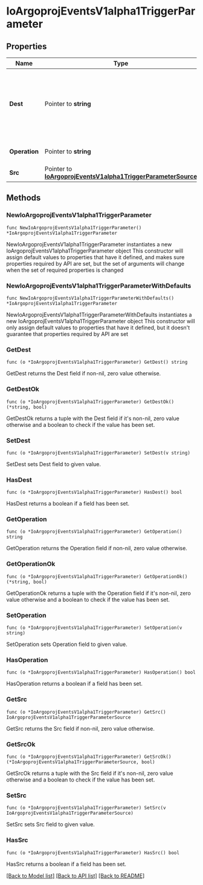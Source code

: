 # IoArgoprojEventsV1alpha1TriggerParameter

## Properties

Name | Type | Description | Notes
------------ | ------------- | ------------- | -------------
**Dest** | Pointer to **string** | Dest is the JSONPath of a resource key. A path is a series of keys separated by a dot. The colon character can be escaped with &#39;.&#39; The -1 key can be used to append a value to an existing array. See https://github.com/tidwall/sjson#path-syntax for more information about how this is used. | [optional] 
**Operation** | Pointer to **string** | Operation is what to do with the existing value at Dest, whether to &#39;prepend&#39;, &#39;overwrite&#39;, or &#39;append&#39; it. | [optional] 
**Src** | Pointer to [**IoArgoprojEventsV1alpha1TriggerParameterSource**](IoArgoprojEventsV1alpha1TriggerParameterSource.md) |  | [optional] 

## Methods

### NewIoArgoprojEventsV1alpha1TriggerParameter

`func NewIoArgoprojEventsV1alpha1TriggerParameter() *IoArgoprojEventsV1alpha1TriggerParameter`

NewIoArgoprojEventsV1alpha1TriggerParameter instantiates a new IoArgoprojEventsV1alpha1TriggerParameter object
This constructor will assign default values to properties that have it defined,
and makes sure properties required by API are set, but the set of arguments
will change when the set of required properties is changed

### NewIoArgoprojEventsV1alpha1TriggerParameterWithDefaults

`func NewIoArgoprojEventsV1alpha1TriggerParameterWithDefaults() *IoArgoprojEventsV1alpha1TriggerParameter`

NewIoArgoprojEventsV1alpha1TriggerParameterWithDefaults instantiates a new IoArgoprojEventsV1alpha1TriggerParameter object
This constructor will only assign default values to properties that have it defined,
but it doesn't guarantee that properties required by API are set

### GetDest

`func (o *IoArgoprojEventsV1alpha1TriggerParameter) GetDest() string`

GetDest returns the Dest field if non-nil, zero value otherwise.

### GetDestOk

`func (o *IoArgoprojEventsV1alpha1TriggerParameter) GetDestOk() (*string, bool)`

GetDestOk returns a tuple with the Dest field if it's non-nil, zero value otherwise
and a boolean to check if the value has been set.

### SetDest

`func (o *IoArgoprojEventsV1alpha1TriggerParameter) SetDest(v string)`

SetDest sets Dest field to given value.

### HasDest

`func (o *IoArgoprojEventsV1alpha1TriggerParameter) HasDest() bool`

HasDest returns a boolean if a field has been set.

### GetOperation

`func (o *IoArgoprojEventsV1alpha1TriggerParameter) GetOperation() string`

GetOperation returns the Operation field if non-nil, zero value otherwise.

### GetOperationOk

`func (o *IoArgoprojEventsV1alpha1TriggerParameter) GetOperationOk() (*string, bool)`

GetOperationOk returns a tuple with the Operation field if it's non-nil, zero value otherwise
and a boolean to check if the value has been set.

### SetOperation

`func (o *IoArgoprojEventsV1alpha1TriggerParameter) SetOperation(v string)`

SetOperation sets Operation field to given value.

### HasOperation

`func (o *IoArgoprojEventsV1alpha1TriggerParameter) HasOperation() bool`

HasOperation returns a boolean if a field has been set.

### GetSrc

`func (o *IoArgoprojEventsV1alpha1TriggerParameter) GetSrc() IoArgoprojEventsV1alpha1TriggerParameterSource`

GetSrc returns the Src field if non-nil, zero value otherwise.

### GetSrcOk

`func (o *IoArgoprojEventsV1alpha1TriggerParameter) GetSrcOk() (*IoArgoprojEventsV1alpha1TriggerParameterSource, bool)`

GetSrcOk returns a tuple with the Src field if it's non-nil, zero value otherwise
and a boolean to check if the value has been set.

### SetSrc

`func (o *IoArgoprojEventsV1alpha1TriggerParameter) SetSrc(v IoArgoprojEventsV1alpha1TriggerParameterSource)`

SetSrc sets Src field to given value.

### HasSrc

`func (o *IoArgoprojEventsV1alpha1TriggerParameter) HasSrc() bool`

HasSrc returns a boolean if a field has been set.


[[Back to Model list]](../README.md#documentation-for-models) [[Back to API list]](../README.md#documentation-for-api-endpoints) [[Back to README]](../README.md)



